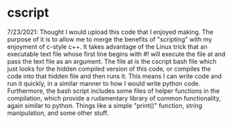 # cscript

7/23/2021: Thought I would upload this code that I enjoyed making. The purpose of it is to allow me to
merge the benefits of "scripting" with my enjoyment of c-style c++. It takes advantage of the Linux
trick that an executable text file whose first line begins with #!<path> will execute the file at
<path> and pass the text file as an argument. The file at <path> is the cscript bash file which just
looks for the hidden compiled version of this code, or compiles the code into that hidden file and then
runs it. This means I can write code and run it quickly, in a similar manner to how I would write
python code. Furthermore, the bash script includes some files of helper functions in the compilation,
which provide a rudamentary library of common functionality, again similar to python. Things like a 
simple "print()" function, string manipulation, and some other stuff.



